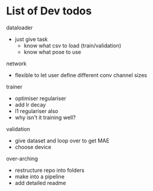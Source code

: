 # List of Dev todos

dataloader
- just give task
  - know what csv to load (train/validation)
  - know what pose to use


network
- flexible to let user define different conv channel sizes

trainer
- optimiser regulariser
- add lr decay
- l1 regulariser also
- why isn't it training well?

validation
- give dataset and loop over to get MAE
- choose device


over-arching
- restructure repo into folders
- make into a pipeline
- add detailed readme

